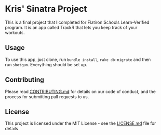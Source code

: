 # Kris' Sinatra Project

This is a final project that I completed for Flatiron Schools Learn-Verified program. It is an app called TrackR that lets you keep track of your workouts.

## Usage

To use this app, just clone, run `bundle install`, `rake db:migrate` and then run `shotgun`.
Everything should be set up.

## Contributing

Please read [CONTRIBUTING.md](CONTRIBUTING.md) for details on our code of conduct, and the process for submitting pull requests to us.

## License

This project is licensed under the MIT License - see the [LICENSE.md](LICENSE.md) file for details